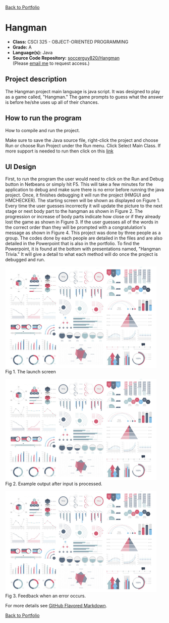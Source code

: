 [Back to Portfolio](./)

Hangman
===============

-   **Class:** CSCI 325 - OBJECT-ORIENTED PROGRAMMING
-   **Grade:** A
-   **Language(s):** Java
-   **Source Code Repository:** [soccerguy820/Hangman](https://github.com/soccerguy820/Hangman)  
    (Please [email me](mailto:pesnow@csustudent.net?subject=GitHub%20Access) to request access.)

## Project description

The Hangman project main language is java script. It was designed to play as a game called, "Hangman." The game prompts to guess what the answer is before he/she uses up
all of their chances.

## How to run the program

How to compile and run the project.

Make sure to save the Java source file, right-click the project and choose Run or choose Run Project under the Run menu. Click Select Main Class. If more support is needed to run then click on this [link](https://netbeans.apache.org/kb/docs/java/quickstart.html#:~:text=A%20Reference%20Guide.-,Running%20the%20Application,Congratulations!)

## UI Design

First, to run the program the user would need to click on the Run and Debug button in Netbeans or simply hit F5. This will take a few minutes for the application to debug and make sure there is no error before running the java project. Once, it finishes debugging it will
run the project (HMGUI and HMCHECKER). The starting screen will be shown as displayed on Figure 1. Every time the user guesses incorrectly it will update the picture to the next stage
or next body part to the hangman as shown in Figure 2. The progression or increase of body parts indicate how close or if they already lost the game as shown in Figure 3.
If the user guesses all of the words in the correct order than they will be prompted with a congratulation's message as shown in Figure 4. This project was done by three people as a group.
The codes done by each people are detailed in the files and are also detailed in the Powerpoint that is also in the portfolio. To find the Powerpoint, it is found at the bottom with presentations named, "Hangman Trivia." It will give a detail to what each method will do once
the project is debugged and run.

![screenshot](images/dummy_thumbnail.jpg)  
Fig 1. The launch screen

![screenshot](images/dummy_thumbnail.jpg)  
Fig 2. Example output after input is processed.

![screenshot](images/dummy_thumbnail.jpg)  
Fig 3. Feedback when an error occurs.


For more details see [GitHub Flavored Markdown](https://guides.github.com/features/mastering-markdown/).

[Back to Portfolio](./)
